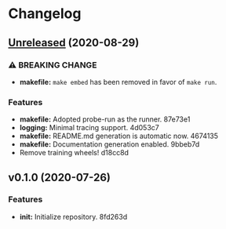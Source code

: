 # Changelog

## [Unreleased](https://github.com/Hoverbear-Consulting/junctor/compare/v0.1.0...HEAD) (2020-08-29)

### ⚠ BREAKING CHANGE

* **makefile:** `make embed` has been removed in favor of `make run`.

### Features

* **makefile:** Adopted probe-run as the runner. 87e73e1
* **logging:** Minimal tracing support. 4d053c7
* **makefile:** README.md generation is automatic now. 4674135
* **makefile:** Documentation generation enabled. 9bbeb7d
* Remove training wheels! d18cc8d


## v0.1.0 (2020-07-26)

### Features

* **init:** Initialize repository. 8fd263d


